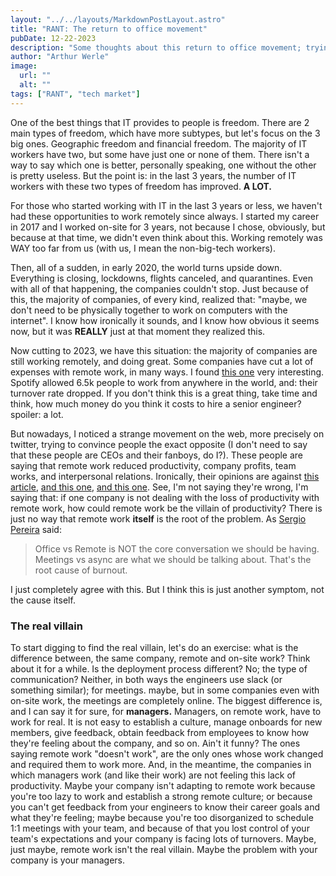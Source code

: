 ```yaml
---
layout: "../../layouts/MarkdownPostLayout.astro"
title: "RANT: The return to office movement"
pubDate: 12-22-2023
description: "Some thoughts about this return to office movement; trying to understand its reasons, leaders and its consequences."
author: "Arthur Werle"
image:
  url: ""
  alt: ""
tags: ["RANT", "tech market"]
---
```


One of the best things that IT provides to people is freedom. There are 2 main types of freedom, which have more subtypes, but let's focus on the 3 big ones. Geographic freedom and financial freedom. The majority of IT workers have two, but some have just one or none of them. There isn't a way to say which one is better, personally speaking, one without the other is pretty useless. But the point is: in the last 3 years, the number of IT workers with these two types of freedom has improved. **A LOT.**

For those who started working with IT in the last 3 years or less, we haven't had these opportunities to work remotely since always. I started my career in 2017 and I worked on-site for 3 years, not because I chose, obviously, but because at that time, we didn't even think about this. Working remotely was WAY too far from us (with us, I mean the non-big-tech workers).

Then, all of a sudden, in early 2020, the world turns upside down. Everything is closing, lockdowns, flights canceled, and quarantines. Even with all of that happening, the companies couldn't stop. Just because of this, the majority of companies, of every kind, realized that: "maybe, we don't need to be physically together to work on computers with the internet". I know how ironically it sounds, and I know how obvious it seems now, but it was **REALLY** just at that moment they realized this.

Now cutting to 2023, we have this situation: the majority of companies are still working remotely, and doing great. Some companies have cut a lot of expenses with remote work, in many ways. I found [this one](https://fortune.com/2022/08/02/spotify-allowed-6500-employees-work-from-anywhere-in-world-turnover-rate-dropped-remote-work/) very interesting. Spotify allowed 6.5k people to work from anywhere in the world, and: their turnover rate dropped. If you don't think this is a great thing, take time and think, how much money do you think it costs to hire a senior engineer? spoiler: a lot.

But nowadays, I noticed a strange movement on the web, more precisely on twitter, trying to convince people the exact opposite (I don't need to say that these people are CEOs and their fanboys, do I?). These people are saying that remote work reduced productivity, company profits, team works, and interpersonal relations. Ironically, their opinions are against [this article](https://www.apollotechnical.com/working-from-home-productivity-statistics/#:~:text=On%20average%2C%20those%20who%20work,hours%2C%20and%20get%20more%20done.), [and this one](https://www.businessnewsdaily.com/15259-working-from-home-more-productive.html), [and this one](https://www.vox.com/recode/2022/9/22/23360887/remote-work-productivity-theater-back-to-office). See, I'm not saying they're wrong, I'm saying that: if one company is not dealing with the loss of productivity with remote work, how could remote work be the villain of productivity? There is just no way that remote work **itself** is the root of the problem. As [Sergio Pereira](https://twitter.com/SergioRocks) said:
> Office vs Remote is NOT the core conversation we should be having. Meetings vs async are what we should be talking about. That's the root cause of burnout.

I just completely agree with this. But I think this is just another symptom, not the cause itself.

### The real villain
To start digging to find the real villain, let's do an exercise: what is the difference between, the same company, remote and on-site work? Think about it for a while. Is the deployment process different? No; the type of communication? Neither, in both ways the engineers use slack (or something similar); for meetings. maybe, but in some companies even with on-site work, the meetings are completely online. The biggest difference is, and I can say it for sure, for **managers.** Managers, on remote work, have to work for real. It is not easy to establish a culture, manage onboards for new members, give feedback, obtain feedback from employees to know how they're
feeling about the company, and so on. Ain't it funny? The ones saying remote work "doesn't work", are the only ones whose work changed and required them to work more. And, in the meantime, the companies in which managers work (and like their work) are not feeling this lack of productivity. Maybe your company isn't adapting to remote work because you're too lazy to work and establish a strong remote culture; or because you can't get feedback from your engineers to know their career goals and what they're feeling; maybe because you're too disorganized to schedule 1:1 meetings with your team, and because of that you lost control of your team's expectations and your company is facing lots of turnovers.
Maybe, just maybe, remote work isn't the real villain. Maybe the problem with your company is your managers.